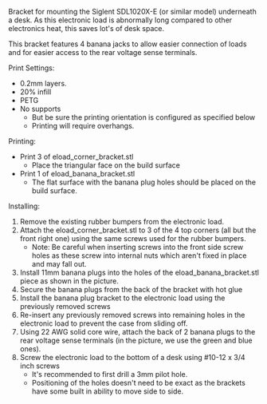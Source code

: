 
Bracket for mounting the Siglent SDL1020X-E (or similar model) underneath a desk. As this electronic load is abnormally long compared to other electronics heat, this saves lot's of desk space.

This bracket features 4 banana jacks to allow easier connection of loads and for easier access to the rear voltage sense terminals.

Print Settings:
- 0.2mm layers.
- 20% infill
- PETG
- No supports
    - But be sure the printing orientation is configured as specified below
    - Printing will require overhangs.

Printing:
- Print 3 of eload_corner_bracket.stl
    - Place the triangular face on the build surface
- Print 1 of eload_banana_bracket.stl
    - The flat surface with the banana plug holes should be placed on the build surface.

Installing:
1. Remove the existing rubber bumpers from the electronic load.
2. Attach the eload_corner_bracket.stl to 3 of the 4 top corners (all but the front right one) using the same screws used for the rubber bumpers.
    - Note: Be careful when inserting screws into the front side screw holes as these screw into internal nuts which aren't fixed in place and may fall out.
3. Install 11mm banana plugs into the holes of the eload_banana_bracket.stl piece as shown in the picture.
4. Secure the banana plugs from the back of the bracket with hot glue
5. Install the banana plug bracket to the electronic load using the previously removed screws
6. Re-insert any previously removed screws into remaining holes in the electronic load to prevent the case from sliding off.
7. Using 22 AWG solid core wire, attach the back of 2 banana plugs to the rear voltage sense terminals (in the picture, we use the green and blue ones).
8. Screw the electronic load to the bottom of a desk using #10-12 x 3/4 inch screws
    - It's recommended to first drill a 3mm pilot hole.
    - Positioning of the holes doesn't need to be exact as the brackets have some built in ability to move side to side.